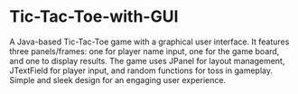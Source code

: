 # Tic-Tac-Toe-with-GUI
 A Java-based Tic-Tac-Toe game with a graphical user interface. It features three panels/frames: one for player name input, one for the game board, and one to display results. The game uses JPanel for layout management, JTextField for player input, and random functions for toss in gameplay. Simple and sleek design for an engaging user experience.
